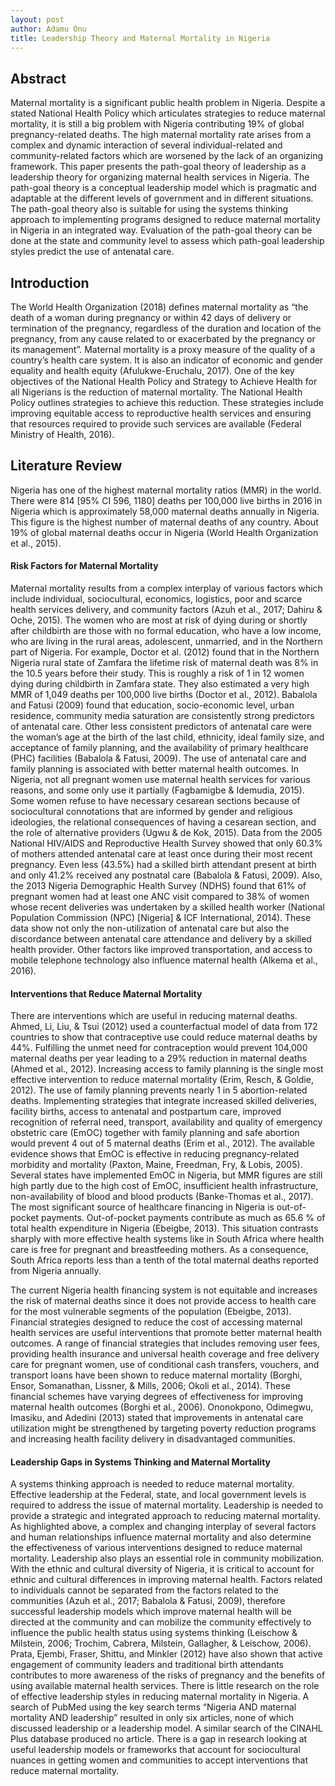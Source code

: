 ```yaml
---
layout: post
author: Adamu Onu
title: Leadership Theory and Maternal Mortality in Nigeria
---
```

## Abstract

Maternal mortality is a significant public health problem in Nigeria. Despite a stated National Health Policy which articulates strategies to reduce maternal mortality, it is still a big problem with Nigeria contributing 19% of global pregnancy-related deaths. The high maternal mortality rate arises from a complex and dynamic interaction of several individual-related and community-related factors which are worsened by the lack of an organizing framework. This paper presents the path-goal theory of leadership as a leadership theory for organizing maternal health services in Nigeria. The path-goal theory is a conceptual leadership model which is pragmatic and adaptable at the different levels of government and in different situations. The path-goal theory also is suitable for using the systems thinking approach to implementing programs designed to reduce maternal mortality in Nigeria in an integrated way. Evaluation of the path-goal theory can be done at the state and community level to assess which path-goal leadership styles predict the use of antenatal care.
<!--more-->

## Introduction

The World Health Organization (2018) defines maternal mortality as “the death of a woman during pregnancy or within 42 days of delivery or termination of the pregnancy, regardless of the duration and location of the pregnancy, from any cause related to or exacerbated by the pregnancy or its management”. Maternal mortality is a proxy measure of the quality of a country’s health care system. It is also an indicator of economic and gender equality and health equity (Afulukwe-Eruchalu, 2017). One of the key objectives of the National Health Policy and Strategy to Achieve Health for all Nigerians is the reduction of maternal mortality. The National Health Policy outlines strategies to achieve this reduction. These strategies include improving equitable access to reproductive health services and ensuring that resources required to provide such services are available (Federal Ministry of Health, 2016).

## Literature Review

Nigeria has one of the highest maternal mortality ratios (MMR) in the world. There were 814 [95% CI 596, 1180] deaths per 100,000 live births in 2016 in Nigeria which is approximately 58,000 maternal deaths annually in Nigeria. This figure is the highest number of maternal deaths of any country. About 19% of global maternal deaths occur in Nigeria (World Health Organization et al., 2015). 

#### Risk Factors for Maternal Mortality 

Maternal mortality results from a complex interplay of various factors which include individual, sociocultural, economics, logistics, poor and scarce health services delivery, and community factors (Azuh et al., 2017; Dahiru & Oche, 2015). The women who are most at risk of dying during or shortly after childbirth are those with no formal education, who have a low income, who are living in the rural areas, adolescent, unmarried, and in the Northern part of Nigeria. For example, Doctor et al. (2012) found that in the Northern Nigeria rural state of Zamfara the lifetime risk of maternal death was 8% in the 10.5 years before their study. This is roughly a risk of 1 in 12 women dying during childbirth in Zamfara state. They also estimated a very high MMR of 1,049 deaths per 100,000 live births (Doctor et al., 2012). Babalola and Fatusi (2009) found that education, socio-economic level, urban residence, community media saturation are consistently strong predictors of antenatal care. Other less consistent predictors of antenatal care were the woman’s age at the birth of the last child, ethnicity, ideal family size, and acceptance of family planning, and the availability of primary healthcare (PHC) facilities (Babalola & Fatusi, 2009).
The use of antenatal care and family planning is associated with better maternal health outcomes. In Nigeria, not all pregnant women use maternal health services for various reasons, and some only use it partially (Fagbamigbe & Idemudia, 2015). Some women refuse to have necessary cesarean sections because of sociocultural connotations that are informed by gender and religious ideologies, the relational consequences of having a cesarean section, and the role of alternative providers (Ugwu & de Kok, 2015). Data from the 2005 National HIV/AIDS and Reproductive Health Survey showed that only 60.3% of mothers attended antenatal care at least once during their most recent pregnancy. Even less (43.5%) had a skilled birth attendant present at birth and only 41.2% received any postnatal care (Babalola & Fatusi, 2009). Also, the 2013 Nigeria Demographic Health Survey (NDHS) found that 61% of pregnant women had at least one ANC visit compared to 38% of women whose recent deliveries was undertaken by a skilled health worker (National Population Commission (NPC) [Nigeria] & ICF International, 2014). These data show not only the non-utilization of antenatal care but also the discordance between antenatal care attendance and delivery by a skilled health provider. Other factors like improved transportation, and access to mobile telephone technology also influence maternal health (Alkema et al., 2016).

#### Interventions that Reduce Maternal Mortality

There are interventions which are useful in reducing maternal deaths. Ahmed, Li, Liu, & Tsui (2012) used a counterfactual model of data from 172 countries to show that contraceptive use could reduce maternal deaths by 44%. Fulfilling the unmet need for contraception would prevent 104,000 maternal deaths per year leading to a 29% reduction in maternal deaths (Ahmed et al., 2012). Increasing access to family planning is the single most effective intervention to reduce maternal mortality (Erim, Resch, & Goldie, 2012). The use of family planning prevents nearly 1 in 5 abortion-related deaths. Implementing strategies that integrate increased skilled deliveries, facility births, access to antenatal and postpartum care, improved recognition of referral need, transport, availability and quality of emergency obstetric care (EmOC) together with family planning and safe abortion would prevent 4 out of 5 maternal deaths (Erim et al., 2012). The available evidence shows that EmOC is effective in reducing pregnancy-related morbidity and mortality (Paxton, Maine, Freedman, Fry, & Lobis, 2005). Several states have implemented EmOC in Nigeria, but MMR figures are still high partly due to the high cost of EmOC, insufficient health infrastructure, non-availability of blood and blood products (Banke-Thomas et al., 2017). 
The most significant source of healthcare financing in Nigeria is out-of-pocket payments. Out-of-pocket payments contribute as much as 65.6 % of total health expenditure in Nigeria (Ebeigbe, 2013). This situation contrasts sharply with more effective health systems like in South Africa where health care is free for pregnant and breastfeeding mothers. As a consequence, South Africa reports less than a tenth of the total maternal deaths reported from Nigeria annually.

The current Nigeria health financing system is not equitable and increases the risk of maternal deaths since it does not provide access to health care for the most vulnerable segments of the population (Ebeigbe, 2013). 
Financial strategies designed to reduce the cost of accessing maternal health services are useful interventions that promote better maternal health outcomes. A range of financial strategies that includes removing user fees, providing health insurance and universal health coverage and free delivery care for pregnant women, use of conditional cash transfers, vouchers, and transport loans have been shown to reduce maternal mortality (Borghi, Ensor, Somanathan, Lissner, & Mills, 2006; Okoli et al., 2014). These financial schemes have varying degrees of effectiveness for improving maternal health outcomes (Borghi et al., 2006). Ononokpono, Odimegwu, Imasiku, and Adedini (2013) stated that improvements in antenatal care utilization might be strengthened by targeting poverty reduction programs and increasing health facility delivery in disadvantaged communities. 

#### Leadership Gaps in Systems Thinking and Maternal Mortality 
A systems thinking approach is needed to reduce maternal mortality. Effective leadership at the Federal, state, and local government levels is required to address the issue of maternal mortality. Leadership is needed to provide a strategic and integrated approach to reducing maternal mortality. As highlighted above, a complex and changing interplay of several factors and human relationships influence maternal mortality and also determine the effectiveness of various interventions designed to reduce maternal mortality. Leadership also plays an essential role in community mobilization. With the ethnic and cultural diversity of Nigeria, it is critical to account for ethnic and cultural differences in improving maternal health. Factors related to individuals cannot be separated from the factors related to the communities (Azuh et al., 2017; Babalola & Fatusi, 2009), therefore successful leadership models which improve maternal health will be directed at the community and can mobilize the community effectively to influence the public health status using systems thinking (Leischow & Milstein, 2006; Trochim, Cabrera, Milstein, Gallagher, & Leischow, 2006). Prata, Ejembi, Fraser, Shittu, and Minkler (2012) have also shown that active engagement of community leaders and traditional birth attendants contributes to more awareness of the risks of pregnancy and the benefits of using available maternal health services. 
There is little research on the role of effective leadership styles in reducing maternal mortality in Nigeria. A search of PubMed using the key search terms “Nigeria AND maternal mortality AND leadership” resulted in only six articles, none of which discussed leadership or a leadership model. A similar search of the CINAHL Plus database produced no article. There is a gap in research looking at useful leadership models or frameworks that account for sociocultural nuances in getting women and communities to accept interventions that reduce maternal mortality.